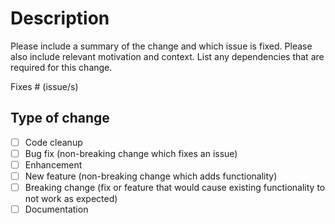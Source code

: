 # Description

Please include a summary of the change and which issue is fixed. Please also include relevant motivation and context. List any dependencies that are required for this change.

Fixes # (issue/s)

## Type of change

- [ ] Code cleanup
- [ ] Bug fix (non-breaking change which fixes an issue)
- [ ] Enhancement
- [ ] New feature (non-breaking change which adds functionality)
- [ ] Breaking change (fix or feature that would cause existing functionality to not work as expected)
- [ ] Documentation